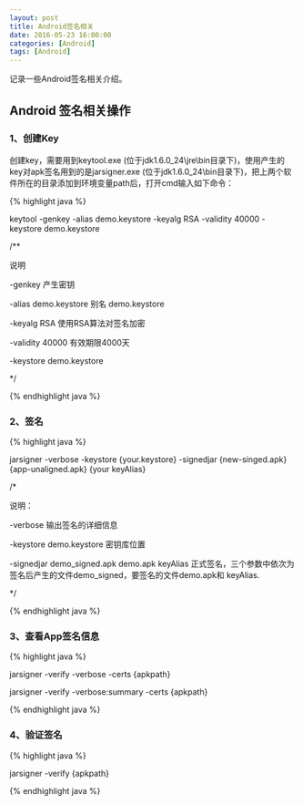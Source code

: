 ```yaml
---
layout: post
title: Android签名相关
date: 2016-05-23 16:00:00
categories: [Android]
tags: [Android]
---
```


记录一些Android签名相关介绍。
<!--more-->

##  Android 签名相关操作

### 1、创建Key

创建key，需要用到keytool.exe (位于jdk1.6.0_24\jre\bin目录下)，使用产生的key对apk签名用到的是jarsigner.exe (位于jdk1.6.0_24\bin目录下)，把上两个软件所在的目录添加到环境变量path后，打开cmd输入如下命令：

{% highlight java %}

keytool -genkey -alias demo.keystore -keyalg RSA -validity 40000 -keystore demo.keystore

/**

说明

-genkey 产生密钥

-alias demo.keystore 别名 demo.keystore

-keyalg RSA 使用RSA算法对签名加密

-validity 40000 有效期限4000天

-keystore demo.keystore

*/

{% endhighlight java %}

### 2、签名

{% highlight java %}

jarsigner -verbose -keystore {your.keystore} -signedjar {new-singed.apk}  {app-unaligned.apk} {your keyAlias}

/*

说明：

-verbose 输出签名的详细信息

-keystore  demo.keystore 密钥库位置

-signedjar demo_signed.apk demo.apk keyAlias 正式签名，三个参数中依次为签名后产生的文件demo_signed，要签名的文件demo.apk和 keyAlias.

*/

{% endhighlight java %}

### 3、查看App签名信息 

{% highlight java %}

jarsigner -verify -verbose -certs {apkpath} 

jarsigner -verify -verbose:summary -certs {apkpath}

{% endhighlight java %}

### 4、验证签名
{% highlight java %}

jarsigner -verify {apkpath}

{% endhighlight java %}

